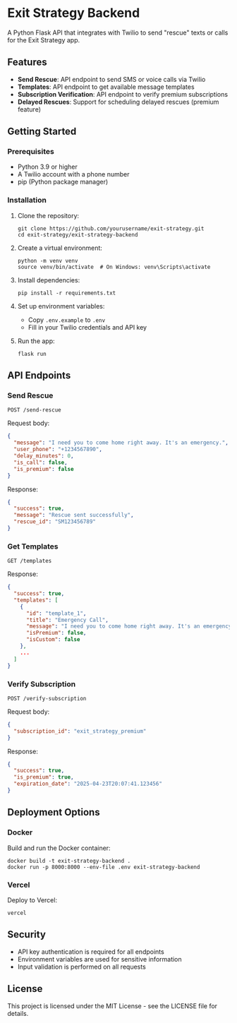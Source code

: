 # Exit Strategy Backend

A Python Flask API that integrates with Twilio to send "rescue" texts or calls for the Exit Strategy app.

## Features

- **Send Rescue**: API endpoint to send SMS or voice calls via Twilio
- **Templates**: API endpoint to get available message templates
- **Subscription Verification**: API endpoint to verify premium subscriptions
- **Delayed Rescues**: Support for scheduling delayed rescues (premium feature)

## Getting Started

### Prerequisites

- Python 3.9 or higher
- A Twilio account with a phone number
- pip (Python package manager)

### Installation

1. Clone the repository:
   ```
   git clone https://github.com/yourusername/exit-strategy.git
   cd exit-strategy/exit-strategy-backend
   ```

2. Create a virtual environment:
   ```
   python -m venv venv
   source venv/bin/activate  # On Windows: venv\Scripts\activate
   ```

3. Install dependencies:
   ```
   pip install -r requirements.txt
   ```

4. Set up environment variables:
   - Copy `.env.example` to `.env`
   - Fill in your Twilio credentials and API key

5. Run the app:
   ```
   flask run
   ```

## API Endpoints

### Send Rescue

```
POST /send-rescue
```

Request body:
```json
{
  "message": "I need you to come home right away. It's an emergency.",
  "user_phone": "+1234567890",
  "delay_minutes": 0,
  "is_call": false,
  "is_premium": false
}
```

Response:
```json
{
  "success": true,
  "message": "Rescue sent successfully",
  "rescue_id": "SM123456789"
}
```

### Get Templates

```
GET /templates
```

Response:
```json
{
  "success": true,
  "templates": [
    {
      "id": "template_1",
      "title": "Emergency Call",
      "message": "I need you to come home right away. It's an emergency.",
      "isPremium": false,
      "isCustom": false
    },
    ...
  ]
}
```

### Verify Subscription

```
POST /verify-subscription
```

Request body:
```json
{
  "subscription_id": "exit_strategy_premium"
}
```

Response:
```json
{
  "success": true,
  "is_premium": true,
  "expiration_date": "2025-04-23T20:07:41.123456"
}
```

## Deployment Options

### Docker

Build and run the Docker container:
```
docker build -t exit-strategy-backend .
docker run -p 8000:8000 --env-file .env exit-strategy-backend
```

### Vercel

Deploy to Vercel:
```
vercel
```

## Security

- API key authentication is required for all endpoints
- Environment variables are used for sensitive information
- Input validation is performed on all requests

## License

This project is licensed under the MIT License - see the LICENSE file for details.